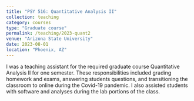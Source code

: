 ```yaml
---
title: "PSY 516: Quantitative Analysis II"
collection: teaching
category: courses
type: "Graduate course"
permalink: /teaching/2023-quant2
venue: "Arizona State University"
date: 2023-08-01
location: "Phoenix, AZ"
---
```


I was a teaching assistant for the required graduate course Quantitative Analysis II for one semester. These responsibilities included grading homework and exams, answering students questions, and transitioning the classroom to online during the Covid-19 pandemic. I also assisted students with software and analyses during the lab portions of the class. 


